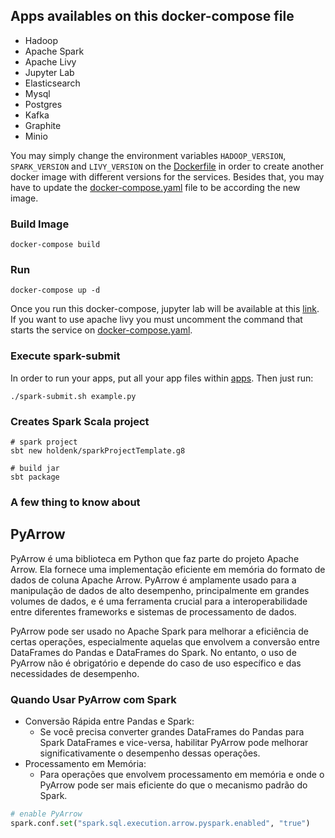 ## Apps availables on this docker-compose file
- Hadoop
- Apache Spark
- Apache Livy
- Jupyter Lab
- Elasticsearch
- Mysql
- Postgres
- Kafka
- Graphite
- Minio

You may simply change the environment variables `HADOOP_VERSION`, `SPARK_VERSION` and `LIVY_VERSION` on the [Dockerfile](Dockerfile) in order to create another docker image with different versions for the services. Besides that, you may have to update the [docker-compose.yaml](docker-compose.yaml) file to be according the new image.

### Build Image
```shell
docker-compose build
```

### Run
```shell
docker-compose up -d
```
Once you run this docker-compose, jupyter lab will be available at this [link](http://localhost:8888). If you want to use apache livy you must uncomment the command that starts the service on [docker-compose.yaml](docker-compose.yaml).

### Execute spark-submit
In order to run your apps, put all your app files within [apps](apps). Then just run:
```shell
./spark-submit.sh example.py
```


### Creates Spark Scala project

```shell
# spark project
sbt new holdenk/sparkProjectTemplate.g8

# build jar
sbt package
```

### A few thing to know about

## PyArrow

PyArrow é uma biblioteca em Python que faz parte do projeto Apache Arrow. Ela fornece uma implementação eficiente em memória do formato de dados de coluna Apache Arrow. PyArrow é amplamente usado para a manipulação de dados de alto desempenho, principalmente em grandes volumes de dados, e é uma ferramenta crucial para a interoperabilidade entre diferentes frameworks e sistemas de processamento de dados. 

PyArrow pode ser usado no Apache Spark para melhorar a eficiência de certas operações, especialmente aquelas que envolvem a conversão entre DataFrames do Pandas e DataFrames do Spark. No entanto, o uso de PyArrow não é obrigatório e depende do caso de uso específico e das necessidades de desempenho.

### Quando Usar PyArrow com Spark

- Conversão Rápida entre Pandas e Spark:
    - Se você precisa converter grandes DataFrames do Pandas para Spark DataFrames e vice-versa, habilitar PyArrow pode melhorar significativamente o desempenho dessas operações.
- Processamento em Memória:
    - Para operações que envolvem processamento em memória e onde o PyArrow pode ser mais eficiente do que o mecanismo padrão do Spark.


```python
# enable PyArrow
spark.conf.set("spark.sql.execution.arrow.pyspark.enabled", "true")
```
